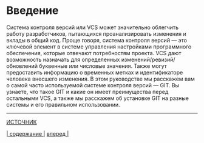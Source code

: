# Введение


Система контроля версий или VCS может значительно облегчить работу разработчиков, пытающихся проанализировать изменения и вклады в общий код. Проще говоря, система контроля версий — это ключевой элемент в системе управления настройками программного обеспечения, которые отвечают потребностям проекта. VCS дают возможность назначать для определенных изменений/ревизий/обновлений буквенные или числовые значения. Также могут предоставить информацию о временных метках и идентификаторе человека внесшего изменения. В этом руководстве мы расскажем вам о самой часто используемой системе контроля версий — GIT. Вы узнаете, что такое GIT и какие он имеет преимущества перед остальными VCS, а также мы расскажем об установке GIT на разные системы и его правильном использовании.

---

[ИСТОЧНИК][1]

[1]:https://www.hostinger.ru/rukovodstva/osnovi-git-chto-takoe-git?_ga=2.139894324.647078380.1597777596-1516684565.1597777596


[| содержание |](./readme.md) [вперед |](./config.md)
